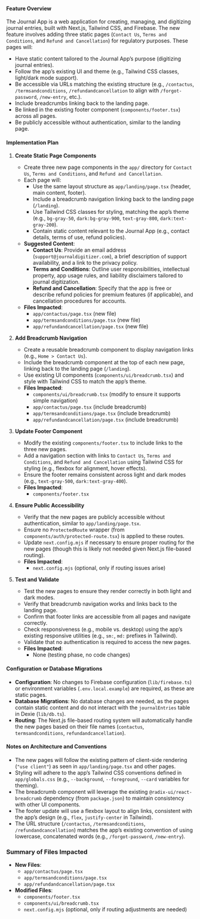 #### Feature Overview
The Journal App is a web application for creating, managing, and digitizing journal entries, built with Next.js, Tailwind CSS, and Firebase. The new feature involves adding three static pages (`Contact Us`, `Terms and Conditions`, and `Refund and Cancellation`) for regulatory purposes. These pages will:
- Have static content tailored to the Journal App’s purpose (digitizing journal entries).
- Follow the app’s existing UI and theme (e.g., Tailwind CSS classes, light/dark mode support).
- Be accessible via URLs matching the existing structure (e.g., `/contactus`, `/termsandconditions`, `/refundandcancellation` to align with `/forgot-password`, `/new-entry`, etc.).
- Include breadcrumbs linking back to the landing page.
- Be linked in the existing footer component (`components/footer.tsx`) across all pages.
- Be publicly accessible without authentication, similar to the landing page.

#### Implementation Plan

1. **Create Static Page Components**
   - Create three new page components in the `app/` directory for `Contact Us`, `Terms and Conditions`, and `Refund and Cancellation`.
   - Each page will:
     - Use the same layout structure as `app/landing/page.tsx` (header, main content, footer).
     - Include a breadcrumb navigation linking back to the landing page (`/landing`).
     - Use Tailwind CSS classes for styling, matching the app’s theme (e.g., `bg-gray-50`, `dark:bg-gray-900`, `text-gray-800`, `dark:text-gray-200`).
     - Contain static content relevant to the Journal App (e.g., contact details, terms of use, refund policies).
   - **Suggested Content**:
     - **Contact Us**: Provide an email address (`support@journaldigitizer.com`), a brief description of support availability, and a link to the privacy policy.
     - **Terms and Conditions**: Outline user responsibilities, intellectual property, app usage rules, and liability disclaimers tailored to journal digitization.
     - **Refund and Cancellation**: Specify that the app is free or describe refund policies for premium features (if applicable), and cancellation procedures for accounts.
   - **Files Impacted**:
     - `app/contactus/page.tsx` (new file)
     - `app/termsandconditions/page.tsx` (new file)
     - `app/refundandcancellation/page.tsx` (new file)

2. **Add Breadcrumb Navigation**
   - Create a reusable breadcrumb component to display navigation links (e.g., `Home > Contact Us`).
   - Include the breadcrumb component at the top of each new page, linking back to the landing page (`/landing`).
   - Use existing UI components (`components/ui/breadcrumb.tsx`) and style with Tailwind CSS to match the app’s theme.
   - **Files Impacted**:
     - `components/ui/breadcrumb.tsx` (modify to ensure it supports simple navigation)
     - `app/contactus/page.tsx` (include breadcrumb)
     - `app/termsandconditions/page.tsx` (include breadcrumb)
     - `app/refundandcancellation/page.tsx` (include breadcrumb)

3. **Update Footer Component**
   - Modify the existing `components/footer.tsx` to include links to the three new pages.
   - Add a navigation section with links to `Contact Us`, `Terms and Conditions`, and `Refund and Cancellation` using Tailwind CSS for styling (e.g., flexbox for alignment, hover effects).
   - Ensure the footer remains consistent across light and dark modes (e.g., `text-gray-500`, `dark:text-gray-400`).
   - **Files Impacted**:
     - `components/footer.tsx`

4. **Ensure Public Accessibility**
   - Verify that the new pages are publicly accessible without authentication, similar to `app/landing/page.tsx`.
   - Ensure no `ProtectedRoute` wrapper (from `components/auth/protected-route.tsx`) is applied to these routes.
   - Update `next.config.mjs` if necessary to ensure proper routing for the new pages (though this is likely not needed given Next.js file-based routing).
   - **Files Impacted**:
     - `next.config.mjs` (optional, only if routing issues arise)

5. **Test and Validate**
   - Test the new pages to ensure they render correctly in both light and dark modes.
   - Verify that breadcrumb navigation works and links back to the landing page.
   - Confirm that footer links are accessible from all pages and navigate correctly.
   - Check responsiveness (e.g., mobile vs. desktop) using the app’s existing responsive utilities (e.g., `sm:`, `md:` prefixes in Tailwind).
   - Validate that no authentication is required to access the new pages.
   - **Files Impacted**:
     - None (testing phase, no code changes)

#### Configuration or Database Migrations
- **Configuration**: No changes to Firebase configuration (`lib/firebase.ts`) or environment variables (`.env.local.example`) are required, as these are static pages.
- **Database Migrations**: No database changes are needed, as the pages contain static content and do not interact with the `journalEntries` table in Dexie (`lib/db.ts`).
- **Routing**: The Next.js file-based routing system will automatically handle the new pages based on their file names (`contactus`, `termsandconditions`, `refundandcancellation`).

#### Notes on Architecture and Conventions
- The new pages will follow the existing pattern of client-side rendering (`"use client"`) as seen in `app/landing/page.tsx` and other pages.
- Styling will adhere to the app’s Tailwind CSS conventions defined in `app/globals.css` (e.g., `--background`, `--foreground`, `--card` variables for theming).
- The breadcrumb component will leverage the existing `@radix-ui/react-breadcrumb` dependency (from `package.json`) to maintain consistency with other UI components.
- The footer update will use a flexbox layout to align links, consistent with the app’s design (e.g., `flex`, `justify-center` in Tailwind).
- The URL structure (`/contactus`, `/termsandconditions`, `/refundandcancellation`) matches the app’s existing convention of using lowercase, concatenated words (e.g., `/forgot-password`, `/new-entry`).

### Summary of Files Impacted
- **New Files**:
  - `app/contactus/page.tsx`
  - `app/termsandconditions/page.tsx`
  - `app/refundandcancellation/page.tsx`
- **Modified Files**:
  - `components/footer.tsx`
  - `components/ui/breadcrumb.tsx`
  - `next.config.mjs` (optional, only if routing adjustments are needed)